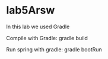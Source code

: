 # lab5Arsw

In this lab we used Gradle

Compile with Gradle: gradle build

Run spring with gradle: gradle bootRun
